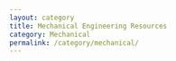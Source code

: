 ```yaml
---
layout: category
title: Mechanical Engineering Resources
category: Mechanical
permalink: /category/mechanical/
---
```

